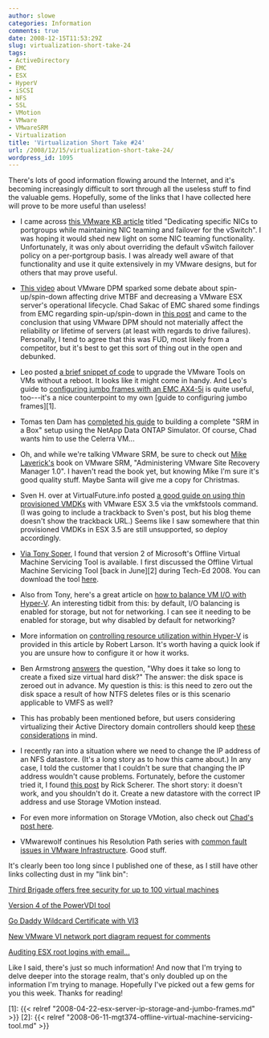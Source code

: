 ```yaml
---
author: slowe
categories: Information
comments: true
date: 2008-12-15T11:53:29Z
slug: virtualization-short-take-24
tags:
- ActiveDirectory
- EMC
- ESX
- HyperV
- iSCSI
- NFS
- SSL
- VMotion
- VMware
- VMwareSRM
- Virtualization
title: 'Virtualization Short Take #24'
url: /2008/12/15/virtualization-short-take-24/
wordpress_id: 1095
---
```


There's lots of good information flowing around the Internet, and it's becoming increasingly difficult to sort through all the useless stuff to find the valuable gems. Hopefully, some of the links that I have collected here will prove to be more useful than useless!

* I came across [this VMware KB article](http://kb.vmware.com/selfservice/search.do?cmd=displayKC&docType=kc&externalId=1002722&sliceId=2&docTypeID=DT_KB_1_1&dialogID=9988974&stateId=1%200%209994223) titled "Dedicating specific NICs to portgroups while maintaining NIC teaming and failover for the vSwitch". I was hoping it would shed new light on some NIC teaming functionality. Unfortunately, it was only about overriding the default vSwitch failover policy on a per-portgroup basis. I was already well aware of that functionality and use it quite extensively in my VMware designs, but for others that may prove useful.

* [This video](http://www.youtube.com/watch?v=7CbRS0GGuNc) about VMware DPM sparked some debate about spin-up/spin-down affecting drive MTBF and decreasing a VMware ESX server's operational lifecycle. Chad Sakac of EMC shared some findings from EMC regarding spin-up/spin-down in [this post](http://virtualgeek.typepad.com/virtual_geek/2008/12/does-vmware-dpm-shorten-esx-server-lifespan.html) and came to the conclusion that using VMware DPM should not materially affect the reliability or lifetime of servers (at least with regards to drive failures). Personally, I tend to agree that this was FUD, most likely from a competitor, but it's best to get this sort of thing out in the open and debunked.

* Leo posted [a brief snippet of code](http://blog.core-it.com.au/?p=351) to upgrade the VMware Tools on VMs without a reboot. It looks like it might come in handy. And Leo's guide to [configuring jumbo frames with an EMC AX4-5i](http://blog.core-it.com.au/?p=100) is quite useful, too---it's a nice counterpoint to my own [guide to configuring jumbo frames][1].

* Tomas ten Dam has [completed his guide](http://tendam.wordpress.com/2008/11/18/srm-in-a-box-final-release-the-complete-setup/) to building a complete "SRM in a Box" setup using the NetApp Data ONTAP Simulator. Of course, Chad wants him to use the Celerra VM...

* Oh, and while we're talking VMware SRM, be sure to check out [Mike Laverick's](http://www.rtfm-ed.co.uk/) book on VMware SRM, "Administering VMware Site Recovery Manager 1.0". I haven't read the book yet, but knowing Mike I'm sure it's good quality stuff. Maybe Santa will give me a copy for Christmas.

* Sven H. over at VirtualFuture.info posted [a good guide on using thin provisioned VMDKs](http://virtualfuture.info/2008/12/vmware-esx-35-and-thinprovisioning/) with VMware ESX 3.5 via the vmkfstools command. (I was going to include a trackback to Sven's post, but his blog theme doesn't show the trackback URL.) Seems like I saw somewhere that thin provisioned VMDKs in ESX 3.5 are still unsupported, so deploy accordingly.

* [Via Tony Soper](http://blogs.technet.com/tonyso/archive/2008/11/26/hyper-v-how-to-patch-vms-offline.aspx), I found that version 2 of Microsoft's Offline Virtual Machine Servicing Tool is available. I first discussed the Offline Virtual Machine Servicing Tool [back in June][2] during Tech-Ed 2008. You can download the tool [here](http://www.microsoft.com/downloads/details.aspx?FamilyId=8408ECF5-7AFE-47EC-A697-EB433027DF73&displaylang=en).

* Also from Tony, here's a great article on [how to balance VM I/O with Hyper-V](http://blogs.technet.com/tonyso/archive/2008/12/04/hyper-v-how-to-balance-vm-i-o.aspx). An interesting tidbit from this: by default, I/O balancing is enabled for storage, but not for networking. I can see it needing to be enabled for storage, but why disabled by default for networking?

* More information on [controlling resource utilization within Hyper-V](http://www.virtualizationadmin.com/articles-tutorials/microsoft-hyper-v-articles/general/controlling-processor-resources-hyper-v-guests.html) is provided in this article by Robert Larson. It's worth having a quick look if you are unsure how to configure it or how it works.

* Ben Armstrong [answers](http://blogs.msdn.com/virtual_pc_guy/archive/2008/12/10/why-does-it-take-so-long-to-create-a-fixed-size-virtual-hard-disk.aspx) the question, "Why does it take so long to create a fixed size virtual hard disk?" The answer: the disk space is zeroed out in advance. My question is this: is this need to zero out the disk space a result of how NTFS deletes files or is this scenario applicable to VMFS as well?

* This has probably been mentioned before, but users considering virtualizing their Active Directory domain controllers should keep [these considerations](http://support.microsoft.com/kb/888794) in mind.

* I recently ran into a situation where we need to change the IP address of an NFS datastore. (It's a long story as to how this came about.) In any case, I told the customer that I couldn't be sure that changing the IP address wouldn't cause problems. Fortunately, before the customer tried it, I found [this post](http://vmwaretips.com/wp/2008/09/13/changing-the-ip-of-your-nfs-datastore/) by Rick Scherer. The short story: it doesn't work, and you shouldn't do it. Create a new datastore with the correct IP address and use Storage VMotion instead.

* For even more information on Storage VMotion, also check out [Chad's post here](http://virtualgeek.typepad.com/virtual_geek/2008/12/real-world-experiences-using-storage-vmotion.html).

* VMwarewolf continues his Resolution Path series with [common fault issues in VMware Infrastructure](http://www.vmwarewolf.com/common-fault-issues-in-vmware-infrastructure/). Good stuff.

It's clearly been too long since I published one of these, as I still have other links collecting dust in my "link bin":

[Third Brigade offers free security for up to 100 virtual machines](http://www.virtualization.info/2008/12/third-brigade-offers-free-security-for.html)  

[Version 4 of the PowerVDI tool](http://virtualgeek.typepad.com/virtual_geek/2008/11/version-9-of-the-powervdi-tool.html)  

[Go Daddy Wildcard Certificate with VI3](http://www.jasemccarty.com/blog/2008/01/godaddy-wildcard-certificate-with-vi3.html)  

[New VMware VI network port diagram request for comments](http://www.boche.net/blog/?p=655)  

[Auditing ESX root logins with email...](http://blog.core-it.com.au/?p=367)

Like I said, there's just so much information! And now that I'm trying to delve deeper into the storage realm, that's only doubled up on the information I'm trying to manage. Hopefully I've picked out a few gems for you this week. Thanks for reading!

[1]: {{< relref "2008-04-22-esx-server-ip-storage-and-jumbo-frames.md" >}}
[2]: {{< relref "2008-06-11-mgt374-offline-virtual-machine-servicing-tool.md" >}}
